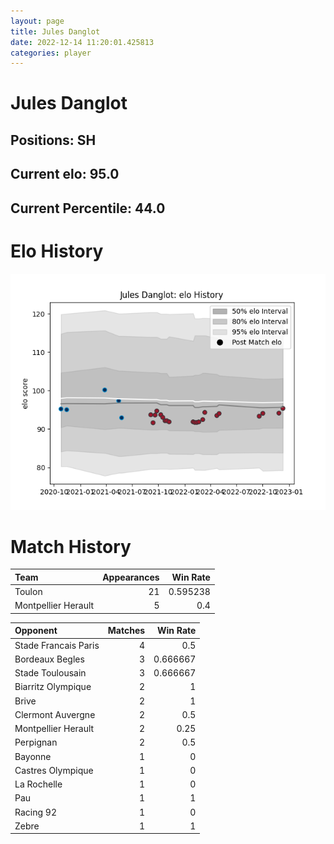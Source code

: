 ```yaml
---  
layout: page  
title: Jules Danglot  
date: 2022-12-14 11:20:01.425813  
categories: player  
---
```

# Jules Danglot

## Positions: SH

## Current elo: 95.0

## Current Percentile: 44.0

# Elo History


![elo history](history_JulesDanglot.png)
# Match History


| Team                |   Appearances |   Win Rate |
|:--------------------|--------------:|-----------:|
| Toulon              |            21 |   0.595238 |
| Montpellier Herault |             5 |   0.4      |

| Opponent             |   Matches |   Win Rate |
|:---------------------|----------:|-----------:|
| Stade Francais Paris |         4 |   0.5      |
| Bordeaux Begles      |         3 |   0.666667 |
| Stade Toulousain     |         3 |   0.666667 |
| Biarritz Olympique   |         2 |   1        |
| Brive                |         2 |   1        |
| Clermont Auvergne    |         2 |   0.5      |
| Montpellier Herault  |         2 |   0.25     |
| Perpignan            |         2 |   0.5      |
| Bayonne              |         1 |   0        |
| Castres Olympique    |         1 |   0        |
| La Rochelle          |         1 |   0        |
| Pau                  |         1 |   1        |
| Racing 92            |         1 |   0        |
| Zebre                |         1 |   1        |